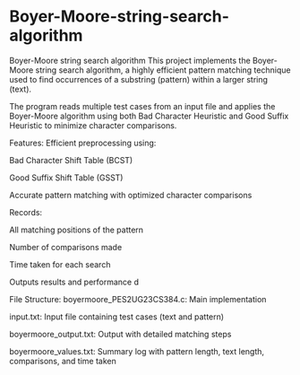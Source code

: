 # Boyer-Moore-string-search-algorithm
Boyer-Moore string search algorithm
This project implements the Boyer-Moore string search algorithm, a highly efficient pattern matching technique used to find occurrences of a substring (pattern) within a larger string (text).

The program reads multiple test cases from an input file and applies the Boyer-Moore algorithm using both Bad Character Heuristic and Good Suffix Heuristic to minimize character comparisons.

Features:
Efficient preprocessing using:

Bad Character Shift Table (BCST)

Good Suffix Shift Table (GSST)

Accurate pattern matching with optimized character comparisons

Records:

All matching positions of the pattern

Number of comparisons made

Time taken for each search

Outputs results and performance d

File Structure:
boyermoore_PES2UG23CS384.c: Main implementation

input.txt: Input file containing test cases (text and pattern)

boyermoore_output.txt: Output with detailed matching steps

boyermoore_values.txt: Summary log with pattern length, text length, comparisons, and time taken
